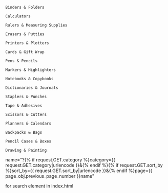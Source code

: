 
    Binders & Folders

    Calculators

    Rulers & Measuring Supplies

    Erasers & Putties

    Printers & Plotters

    Cards & Gift Wrap

    Pens & Pencils

    Markers & Highlighters

    Notebooks & Copybooks

    Dictionaries & Journals

    Staplers & Punches

    Tape & Adhesives

    Scissors & Cutters

    Planners & Calendars

    Backpacks & Bags

    Pencil Cases & Boxes

    Drawing & Painting



name="?{% if request.GET.category %}category={{ request.GET.category|urlencode }}&{% endif %}{% if request.GET.sort_by %}sort_by={{ request.GET.sort_by|urlencode }}&{% endif %}page={{ page_obj.previous_page_number }}name"

for search element in index.html
